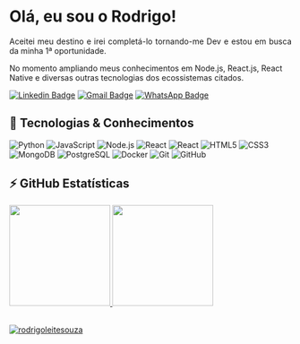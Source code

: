 

<h1 align = "justify"> Olá, eu sou o Rodrigo! </h1> 
<p align = "justify">Aceitei meu destino e irei completá-lo tornando-me Dev e estou em busca da minha 1ª oportunidade.</p>

No momento ampliando meus conhecimentos em Node.js, React.js, React Native e diversas outras tecnologias dos ecossistemas citados.

[![Linkedin Badge](https://img.shields.io/badge/-LinkedIn-blue?style=flat-square&logo=Linkedin&logoColor=white&link=https://www.linkedin.com/in/rodrigoleitesouzadev/)](https://www.linkedin.com/in/rodrigoleitesouzadev/)
[![Gmail Badge](https://img.shields.io/badge/-Gmail-c14438?style=flat-square&logo=Gmail&logoColor=white&link=mailto:rodrigoleitesouzadev@gmail.com)](mailto:rodrigoleitesouzadev@gmail.com)
[![WhatsApp Badge](https://img.shields.io/badge/WhatsApp-0DA204?style=flat-square&logo=whatsapp&logoColor=white)](https://wa.me/5521986715853)

## 🚀 Tecnologias & Conhecimentos

![Python](https://img.shields.io/badge/-Python-black?style=flat-square&logo=python)
![JavaScript](https://img.shields.io/badge/-JavaScript-black?style=flat-square&logo=javascript)
![Node.js](https://img.shields.io/badge/-Node.js-black?style=flat-square&logo=Node.js)
![React](https://img.shields.io/badge/-React.js-black?style=flat-square&logo=react)
![React](https://img.shields.io/badge/-React%20Native-black?style=flat-square&logo=react)
![HTML5](https://img.shields.io/badge/-HTML5-black?style=flat-square&logo=html5&logoColor=white)
![CSS3](https://img.shields.io/badge/-CSS3-black?style=flat-square&logo=css3)
![MongoDB](https://img.shields.io/badge/-MongoDB-black?style=flat-square&logo=mongodb)
![PostgreSQL](https://img.shields.io/badge/-PostgreSQL-black?style=flat-square&logo=postgresql)
![Docker](https://img.shields.io/badge/-Docker-black?style=flat-square&logo=docker)
![Git](https://img.shields.io/badge/-Git-black?style=flat-square&logo=git)
![GitHub](https://img.shields.io/badge/-GitHub-black?style=flat-square&logo=github)

## ⚡ GitHub Estatísticas

<div>
  <a href="https://github.com/rodrigoleitesouza">
  <img height="180em" src="https://github-readme-stats.vercel.app/api?username=rodrigoleitesouza&show_icons=true&theme=synthwave&include_all_commits=true&count_private=true"/>
  <img height="180em" src="https://github-readme-stats.vercel.app/api/top-langs/?username=rodrigoleitesouza&layout=compact&langs_count=7&theme=synthwave"/>
</div>
  
</br>
<p align="left"><img src="https://komarev.com/ghpvc/?username=rodrigoleitesouza" alt="rodrigoleitesouza" /></p>
